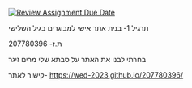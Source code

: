 [![Review Assignment Due Date](https://classroom.github.com/assets/deadline-readme-button-22041afd0340ce965d47ae6ef1cefeee28c7c493a6346c4f15d667ab976d596c.svg)](https://classroom.github.com/a/89IMDEJr)

תרגיל 1- בנית אתר אישי למבוגרים בגיל השלישי

ת.ז- 207780396

בחרתי לבנו את האתר על סבתא שלי מרים זיגר

קישור לאתר-
https://wed-2023.github.io/207780396/
